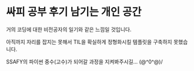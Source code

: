 # 싸피 공부 후기 남기는 개인 공간

거의 코딩에 대한 비전공자의 일기와 같은 느낌일 것입니다.



아직까지 자리를 잡지는 못해서 TIL을 확실하게 정형화시킬 템플릿을 구축하지 못했습니다.



SSAFY의 파이썬 중수(고수)가 되어갈 과정을 지켜봐주시길... \(@^0^@)/
